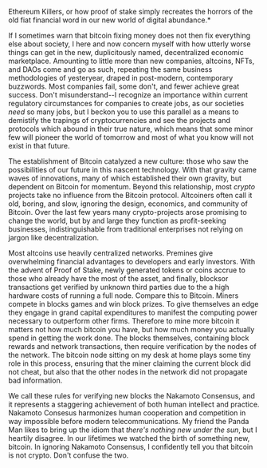 Ethereum Killers, or how proof of stake simply recreates the horrors of
the old fiat financial word in our new world of digital abundance.*

If I sometimes warn that bitcoin fixing money does not then fix
everything else about society, I here and now concern myself with how
utterly worse things can get in the new, duplicitously named,
decentralized economic marketplace. Amounting to little more than new
companies, altcoins, NFTs, and DAOs come and go as such, repeating the
same business methodologies of yesteryear, draped in post-modern,
contemporary buzzwords. Most companies fail, some don\'t, and fewer
achieve great success. Don\'t misunderstand\--I recognize an importance
within current regulatory circumstances for companies to create jobs, as
our societies *need* so many jobs, but I beckon you to use this parallel
as a means to demistify the trapings of cryptocurrencies and see the
projects and protocols which abound in their true nature, which means
that some minor few will pioneer the world of tomorrow and most of what
you know will not exist in that future.

The establishment of Bitcoin catalyzed a new culture: those who saw the
possibilities of our future in this nascent technology. With that
gravity came waves of innovations, many of which established their own
gravity, but dependent on Bitcoin for momentum. Beyond this
relationship, most *crypto* projects take no influence from the Bitcoin
protocol. Altcoiners often call it old, boring, and slow, ignoring the
design, economics, and community of Bitcoin. Over the last few years
many crypto-projects arose promising to change the world, but by and
large they function as profit-seeking businesses, indistinguishable from
traditional enterprises not relying on jargon like decentralization.

Most altcoins use heavily centralized networks. Premines give
overwhelming financial advantages to developers and early investors.
With the advent of Proof of Stake, newly generated tokens or coins
accrue to those who already have the most of the asset, and finally,
blocksor transactions get verified by unknown third parties due to the a
high hardware costs of running a full node. Compare this to Bitcoin.
Miners compete in blocks games and win block prizes. To give themselves
an edge they engage in grand capital expenditures to manifest the
computing power necessary to outperform other firms. Therefore to mine
more bitcoin it matters not how much bitcoin you have, but how much
money you actually spend in getting the work done. The blocks
themselves, containing block rewards and network transactions, then
require verification by the nodes of the network. The bitcoin node
sitting on my desk at home plays some tiny role in this process,
ensuring that the miner claiming the current block did not cheat, but
also that the other nodes in the network did not propagate bad
information.

We call these rules for verifying new blocks the Nakamoto Consensus, and
it represents a staggering achievement of both human intellect and
practice. Nakamoto Consesus harmonizes human cooperation and competition
in way impossible before modern telecommunications. My friend the Panda
Man likes to bring up the idiom that *there\'s nothing new under the
sun*, but I heartily disagree. In our lifetimes we watched the birth of
something new, bitcoin. In ignoring Nakamoto Consensus, I confidently
tell you that bitcoin is not crypto. Don\'t confuse the two.


